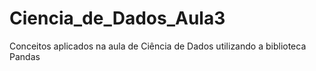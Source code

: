 # Ciencia_de_Dados_Aula3
Conceitos aplicados na aula de Ciência de Dados utilizando a biblioteca Pandas
